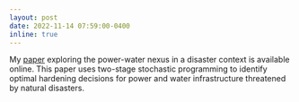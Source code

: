 ```yaml
---
layout: post
date: 2022-11-14 07:59:00-0400
inline: true
---
```


My [paper](https://doi.org/10.1016/j.ress.2022.108931) exploring the power-water nexus in a disaster context is available online. This paper uses two-stage stochastic programming to identify optimal hardening decisions for power and water infrastructure threatened by natural disasters. 
